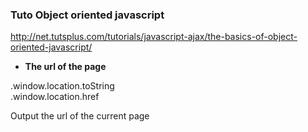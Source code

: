 ### Tuto Object oriented javascript   
http://net.tutsplus.com/tutorials/javascript-ajax/the-basics-of-object-oriented-javascript/

* **The url of the page**   

.window.location.toString   
.window.location.href   

Output the url of the current page
